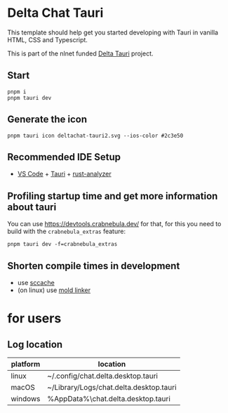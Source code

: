 # Delta Chat Tauri

This template should help get you started developing with Tauri in vanilla HTML, CSS and Typescript.

This is part of the nlnet funded [Delta Tauri](https://nlnet.nl/project/DeltaTauri) project.

## Start

```
pnpm i
pnpm tauri dev
```

## Generate the icon

```
pnpm tauri icon deltachat-tauri2.svg --ios-color #2c3e50
```

## Recommended IDE Setup

- [VS Code](https://code.visualstudio.com/) + [Tauri](https://marketplace.visualstudio.com/items?itemName=tauri-apps.tauri-vscode) + [rust-analyzer](https://marketplace.visualstudio.com/items?itemName=rust-lang.rust-analyzer)

## Profiling startup time and get more information about tauri

You can use https://devtools.crabnebula.dev/ for that, for this you need to build with the `crabnebula_extras` feature:

```
pnpm tauri dev -f=crabnebula_extras
```

## Shorten compile times in development

- use [sccache](https://github.com/mozilla/sccache)
- (on linux) use [mold linker](https://github.com/rui314/mold)

# for users

## Log location

| platform | location                                |
| -------- | --------------------------------------- |
| linux    | ~/.config/chat.delta.desktop.tauri      |
| macOS    | ~/Library/Logs/chat.delta.desktop.tauri |
| windows  | %AppData%\chat.delta.desktop.tauri      |
